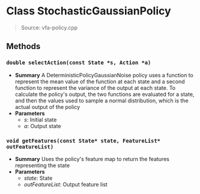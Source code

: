 # Class StochasticGaussianPolicy
> Source: vfa-policy.cpp
## Methods
### ``double selectAction(const State *s, Action *a)``
* **Summary**
  A DeterministicPolicyGaussianNoise policy uses a function to represent the mean value of the function at each state and a second function to represent the variance of the output at each state. To calculate the policy's output, the two functions are evaluated for a state, and then the values used to sample a normal distribution, which is the actual output of the policy
* **Parameters**
  * _s_: Initial state
  * _a_: Output state
### ``void getFeatures(const State* state, FeatureList* outFeatureList)``
* **Summary**
  Uses the policy's feature map to return the features representing the state
* **Parameters**
  * _state_: State
  * _outFeatureList_: Output feature list
